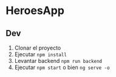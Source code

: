 # HeroesApp

## Dev 

1. Clonar el proyecto
2. Ejecutar ```npm install```
3. Levantar backend ```npm run backend```
4. Ejecutar ```npm start``` o bien ```ng serve -o```

